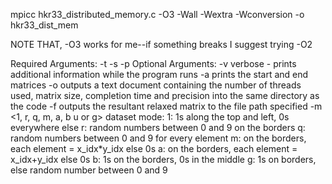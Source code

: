 mpicc hkr33_distributed_memory.c -O3 -Wall -Wextra -Wconversion -o hkr33_dist_mem

NOTE THAT, -O3 works for me--if something breaks I suggest trying -O2

Required Arguments:
	-t <number of threads>
	-s <width of matrix>
	-p <precision>
Optional Arguments:
	-v verbose - prints additional information while the program runs
	-a prints the start and end matrices
	-o outputs a text document containing the number of threads used, matrix size, completion time and precision into the same directory as the code
	-f <filename> outputs the resultant relaxed matrix to the file path specified
	-m <1, r, q, m, a, b u or g> dataset mode: 
		1: 1s along the top and left, 0s everywhere else
		r: random numbers between 0 and 9 on the borders
		q: random numbers between 0 and 9 for every element
        m: on the borders, each element = x_idx*y_idx else 0s
        a: on the borders, each element = x_idx+y_idx else 0s
        b: 1s on the borders, 0s in the middle
		g: 1s on borders, else random number between 0 and 9